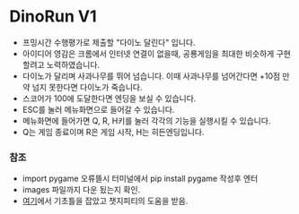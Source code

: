 # DinoRun V1

- 프밍시간 수행평가로 제출할 "다이노 달린다" 입니다.
- 아이디어 영감은 크롬에서 인터넷 연결이 없을때, 공룡게임을 최대한 비슷하게 구현할려고 노력하였습니다.
- 다이노가 달리며 사과나무를 뛰어 넘습니다. 이때 사과나무를 넘어간다면 +10점 만약 넘지 못한다면 다이노가 죽습니다.
- 스코어가 100에 도달한다면 엔딩을 보실 수 있습니다.
- ESC를 눌러 메뉴화면으로 들어갈 수 있습니다.
- 메뉴화면에 들어가면 Q, R, H키를 눌러 각각의 기능을 실행시킬 수 있습니다.
- Q는 게임 종료이며 R은 게임 시작, H는 히든엔딩입니다.



### 참조 
- import pygame 오류뜰시 터미널에서 pip install pygame 작성후 엔터
- images 파일까지 다운 됬는지 확인.
- [여기](https://blockdmask.tistory.com/419)에서 기초틀을 잡았고 챗지피티의 도움을 받음.
